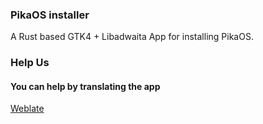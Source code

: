 ### PikaOS installer
A Rust based GTK4 + Libadwaita App
for installing PikaOS.

### Help Us

#### You can help by translating the app
[Weblate](https://hosted.weblate.org/projects/pika-first-setup-gtk4/)

